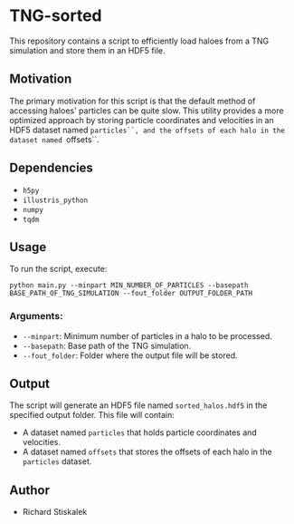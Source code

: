 # TNG-sorted

This repository contains a script to efficiently load haloes from a TNG simulation and store them in an HDF5 file.

## Motivation

The primary motivation for this script is that the default method of accessing haloes' particles can be quite slow. This utility provides a more optimized approach by storing particle coordinates and velocities in an HDF5 dataset named `particles``, and the offsets of each halo in the dataset named `offsets``.

## Dependencies

- `h5py`
- `illustris_python`
- `numpy`
- `tqdm`

## Usage

To run the script, execute:

```
python main.py --minpart MIN_NUMBER_OF_PARTICLES --basepath BASE_PATH_OF_TNG_SIMULATION --fout_folder OUTPUT_FOLDER_PATH
```

### Arguments:

- `--minpart`: Minimum number of particles in a halo to be processed.
- `--basepath`: Base path of the TNG simulation.
- `--fout_folder`: Folder where the output file will be stored.

## Output

The script will generate an HDF5 file named `sorted_halos.hdf5` in the specified output folder. This file will contain:
- A dataset named `particles` that holds particle coordinates and velocities.
- A dataset named `offsets` that stores the offsets of each halo in the `particles` dataset.

## Author

- Richard Stiskalek
